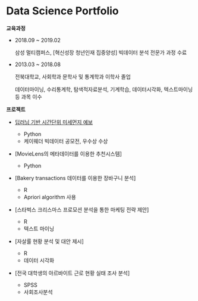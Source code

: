 # Data Science Portfolio

**교육과정**
* 2018.09 ~ 2019.02

  삼성 멀티캠퍼스, [혁신성장 청년인재 집중양성] 빅데이터 분석 전문가 과정 수료
* 2013.03 ~ 2018.08

  전북대학교, 사회학과 문학사 및 통계학과 이학사 졸업
  
  데이터마이닝, 수리통계학, 탐색적자료분석, 기계학습, 데이터시각화, 텍스트마이닝 등 과목 이수
 

**프로젝트**

  * [딥러닝 기반 시간단위 미세먼지 예보](https://github.com/limsooyeon/data_science_portfolio/tree/master/%EB%94%A5%EB%9F%AC%EB%8B%9D%20%EA%B8%B0%EB%B0%98%20%EC%8B%9C%EA%B0%84%20%EB%8B%A8%EC%9C%84%20%EB%AF%B8%EC%84%B8%EB%A8%BC%EC%A7%80%20%EC%98%88%EB%B3%B4)
    * Python
    * 케이웨더 빅데이터 공모전, 우수상 수상
    
  * [MovieLens의 메타데이터를 이용한 추천시스템]
    * Python
  
  * [Bakery transactions 데이터를 이용한 장바구니 분석]
    * R
    * Apriori algorithm 사용
    
  * [스타벅스 크리스마스 프로모션 분석을 통한 마케팅 전략 제안]
    * R
    * 텍스트 마이닝
    
  * [자살률 현황 분석 및 대안 제시]
    * R
    * 데이터 시각화
    
  * [전국 대학생의 아르바이트 근로 현황 실태 조사 분석]
    * SPSS
    * 사회조사분석
    
    
  
